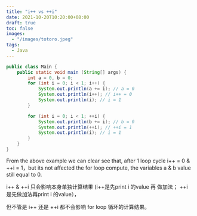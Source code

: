 ```yaml
---
title: "i++ vs ++i"
date: 2021-10-20T10:20:00+08:00
draft: true
toc: false
images:
  - "/images/totoro.jpeg"
tags: 
  - Java
---
```


```java
public class Main {
    public static void main (String[] args) {
        int a = 0, b = 0;
        for (int i = 0; i < 1; i++) {
            System.out.println(a += i); // a = 0
            System.out.println(i++); // i++ = 0
            System.out.println(i); // i = 1
        }

        for (int i = 0; i < 1; ++i) {
            System.out.println(b += i); // b = 0
            System.out.println(++i); // ++i = 1
            System.out.println(i); // i = 1
        }
    }
}
```

From the above example we can clear see that, after 1 loop cycle i++ = 0 & ++i = 1，but its not affected the for loop compute, the variables a & b value still equal to 0.

i++ & ++i 只会影响本身单独计算结果 (i++是先print i 的value 再 做加法； ++i 是先做加法再print i 的value），

但不管是 i++ 还是 ++i 都不会影响 for loop 循环的计算结果。
